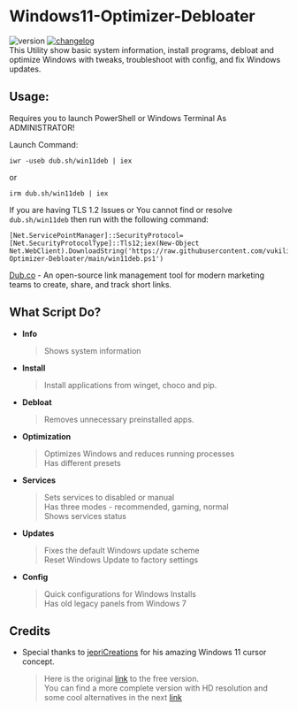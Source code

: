 # Windows11-Optimizer-Debloater
![version](https://img.shields.io/badge/version%20-2.5-lighgreen)
[![changelog](https://img.shields.io/badge/📋-release%20notes-00B2EE.svg)](https://github.com/vukilis/Windows11-Optimizer-Debloater/blob/dev/CHANGELOG.md)  
This Utility show basic system information, install programs, debloat and optimize Windows with tweaks, troubleshoot with config, and fix Windows updates.

## Usage:

Requires you to launch PowerShell or Windows Terminal As ADMINISTRATOR!

Launch Command:
```
iwr -useb dub.sh/win11deb | iex
```
or 
```
irm dub.sh/win11deb | iex
```
If you are having TLS 1.2 Issues or You cannot find or resolve `dub.sh/win11deb` then run with the following command:
```
[Net.ServicePointManager]::SecurityProtocol=[Net.SecurityProtocolType]::Tls12;iex(New-Object Net.WebClient).DownloadString('https://raw.githubusercontent.com/vukilis/Windows11-Optimizer-Debloater/main/win11deb.ps1')
```
[Dub.co](https://github.com/dubinc/dub) - An open-source link management tool for modern marketing teams to create, share, and track short links.

## What Script Do?
- **Info**
  > Shows system information
- **Install**
  > Install applications from winget, choco and pip.
- **Debloat**
  > Removes unnecessary preinstalled apps.
- **Optimization**
  > Optimizes Windows and reduces running processes  
  > Has different presets
- **Services**
  > Sets services to disabled or manual  
  > Has three modes - recommended, gaming, normal  
  > Shows services status
- **Updates**
  > Fixes the default Windows update scheme  
  > Reset Windows Update to factory settings
- **Config**
  > Quick configurations for Windows Installs  
  > Has old legacy panels from Windows 7

## Credits
- Special thanks to [jepriCreations](https://www.deviantart.com/rosea92) for his amazing Windows 11 cursor concept.
  > Here is the original [link](https://www.deviantart.com/jepricreations/art/Windows-11-Free-Tail-Cursor-Concept-962242647) to the free version.  
  > You can find a more complete version with HD resolution and some cool alternatives in the next [link](https://www.deviantart.com/jepricreations/art/Windows-11-Cursors-Concept-HD-v2-890672103)
